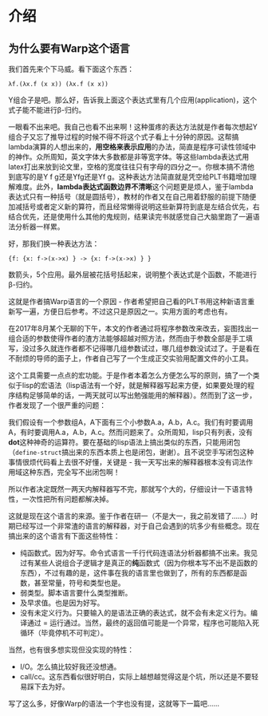 介绍
======

为什么要有Warp这个语言
------

我们首先来个下马威。看下面这个东西：

`λf.(λx.f (x x)) (λx.f (x x))`

Y组合子是吧。那么好，告诉我上面这个表达式里有几个应用(application)，这个式子能不能进行β-归约。

一眼看不出来吧。我自己也看不出来啊！这种蛋疼的表达方法就是作者每次想起Y组合子又忘了推导过程的时候不得不将这个式子看上十分钟的原因。这帮搞lambda演算的人想出来的，**用空格来表示应用**的办法，简直是程序可读性领域中的神作。众所周知，英文字体大多数都是非等宽字体。等这些lambda表达式用latex打出来放到论文里，空格的宽度往往只有字母的四分之一。你根本搞不清他到底写的是Y f g还是Yfg还是Yf g。这种表达方法简直就是凭空给PLT书籍增加理解难度。此外，**lambda表达式函数边界不清晰**这个问题更是烦人，鉴于lambda表达式只有一种括号（就是圆括号），教材的作者又在自己用着舒服的前提下随便加减括号或者定义新的算符，而且经常懒得说明这些新算符到底是左结合优先，右结合优先，还是使用什么其他的鬼规则，结果读完书就感觉自己大脑里跑了一遍语法分析器一样累。

好，那我们换一种表达方法：

`{f: {x: f->(x->x) } -> {x: f->(x->x) } }`

数箭头，5个应用。最外层被花括号括起来，说明整个表达式是个函数，不能进行β-归约。

这就是作者搞Warp语言的一个原因 - 作者希望把自己看的PLT书用这种新语言重新写一遍，方便日后参考。不过这只是原因之一。实用方面的考虑也有。

在2017年8月某个无聊的下午，本文的作者通过将程序参数改来改去，妄图找出一组合适的参数使得作者的渣方法能够超越对照方法，然而由于参数全部是手工填写，没过多久就连作者都不记得哪几组参数试过，哪几组参数没试过了。于是看在不耐烦的导师的面子上，作者自己写了一个生成正交实验用配置文件的小工具。

这个工具需要一点点的宏功能。于是作者本着怎么方便怎么写的原则，搞了一个类似于lisp的宏语法（lisp语法有一个好，就是解释器写起来方便，如果要处理的程序结构足够简单的话，一两天就可以写出勉强能用的解释器）。然而到了这一步，作者发现了一个很严重的问题：

我们假设有一个参数组A，A下面有三个小参数A.a，A.b，A.c。我们有时要调用A，有时要调用A.a，A.b，A.c。然而问题来了。众所周知，lisp只有列表，没有**dot**这种神奇的运算符。要在基础的lisp语法上搞出类似的东西，只能用闭包（`define-struct`搞出来的东西本质上也是闭包，谢谢）。且不说空手写闭包这种事情很烦代码看上去很不好懂，关键是 - 我一天写出来的解释器根本没有词法作用域这种东西，完全写不出闭包啊！

所以作者决定既然一两天内解释器写不完，那就写个大的，仔细设计一下语言特性，一次性把所有问题都解决掉。

这就是现在这个语言的来源。鉴于作者在研一（不是大一，我之前发错了……）时期已经写过一个非常渣的语言的解释器，对于自己会遇到的坑多少有些概念。现在搞出来的这个语言有下面这些特性：

* 纯函数式。因为好写。命令式语言一千行代码连语法分析器都搞不出来。我见过有某些人说组合子逻辑才是真正的**纯**函数式（因为你根本写不出不是函数的东西），不过有趣的是，这件事在我的语言里也做到了，所有的东西都是函数，甚至常量，符号和类型也是。
* 弱类型。脚本语言要什么类型推断。
* 及早求值。也是因为好写。
* 没有未定义行为。只要输入的是语法正确的表达式，就不会有未定义行为。编译通过 = 运行通过。当然，最终的返回值可能是一个异常，程序也可能陷入死循环（毕竟停机不可判定）。

当然，也有很多想实现但没实现的特性：

* I/O。怎么搞比较好我还没想通。
* call/cc。这东西看似很好明白，实际上越想越觉得这是个坑，所以还是不要轻易踩下去为好。

写了这么多，好像Warp的语法一个字也没有提，这就等下一篇吧……